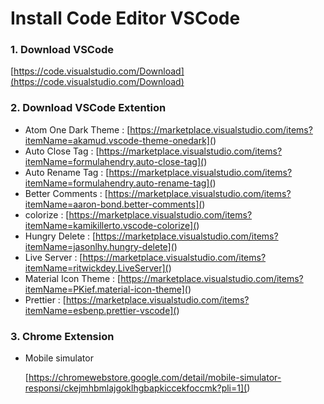 # Install Code Editor  VSCode

### 1. Download VSCode

[https://code.visualstudio.com/Download](https://code.visualstudio.com/Download)

### 2. Download VSCode Extention

* Atom One Dark Theme : [https://marketplace.visualstudio.com/items?itemName=akamud.vscode-theme-onedark](<Install Code Editor  VSCode.md>)
* Auto Close Tag : [https://marketplace.visualstudio.com/items?itemName=formulahendry.auto-close-tag](<Install Code Editor  VSCode.md>)
* Auto Rename Tag : [https://marketplace.visualstudio.com/items?itemName=formulahendry.auto-rename-tag](<Install Code Editor  VSCode.md>)
* Better Comments : [https://marketplace.visualstudio.com/items?itemName=aaron-bond.better-comments](<Install Code Editor  VSCode.md>)
* colorize : [https://marketplace.visualstudio.com/items?itemName=kamikillerto.vscode-colorize](<Install Code Editor  VSCode.md>)
* Hungry Delete : [https://marketplace.visualstudio.com/items?itemName=jasonlhy.hungry-delete](<Install Code Editor  VSCode.md>)
* Live Server : [https://marketplace.visualstudio.com/items?itemName=ritwickdey.LiveServer](<Install Code Editor  VSCode.md>)
* Material Icon Theme : [https://marketplace.visualstudio.com/items?itemName=PKief.material-icon-theme](<Install Code Editor  VSCode.md>)
* Prettier : [https://marketplace.visualstudio.com/items?itemName=esbenp.prettier-vscode](<Install Code Editor  VSCode.md>)

### 3. Chrome Extension

*   Mobile simulator

    [https://chromewebstore.google.com/detail/mobile-simulator-responsi/ckejmhbmlajgoklhgbapkiccekfoccmk?pli=1](<Install Code Editor  VSCode.md>)
